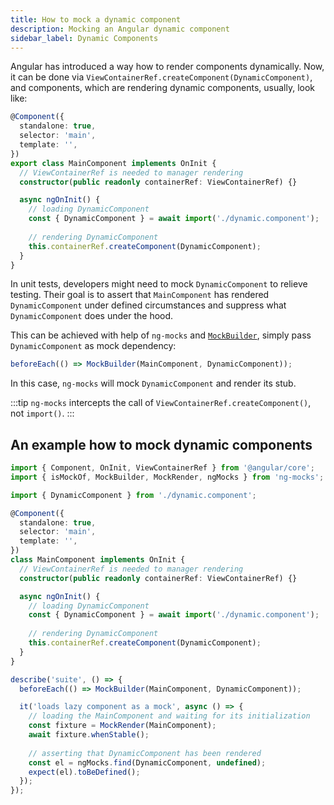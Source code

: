```yaml
---
title: How to mock a dynamic component
description: Mocking an Angular dynamic component
sidebar_label: Dynamic Components
---
```


Angular has introduced a way how to render components dynamically.
Now, it can be done via `ViewContainerRef.createComponent(DynamicComponent)`,
and components, which are rendering dynamic components, usually, look like:

```ts
@Component({
  standalone: true,
  selector: 'main',
  template: '',
})
export class MainComponent implements OnInit {
  // ViewContainerRef is needed to manager rendering
  constructor(public readonly containerRef: ViewContainerRef) {}

  async ngOnInit() {
    // loading DynamicComponent 
    const { DynamicComponent } = await import('./dynamic.component');
    
    // rendering DynamicComponent
    this.containerRef.createComponent(DynamicComponent);
  }
}
```

In unit tests, developers might need to mock `DynamicComponent` to relieve testing.
Their goal is to assert that `MainComponent` has rendered `DynamicComponent` under defined circumstances
and suppress what `DynamicComponent` does under the hood. 

This can be achieved with help of `ng-mocks` and [`MockBuilder`](../../api/MockBuilder.md),
simply pass `DynamicComponent` as mock dependency:

```ts
beforeEach(() => MockBuilder(MainComponent, DynamicComponent));
```

In this case, `ng-mocks` will mock `DynamicComponent` and render its stub.

:::tip
`ng-mocks` intercepts the call of `ViewContainerRef.createComponent()`, not `import()`.
:::


## An example how to mock dynamic components

```ts
import { Component, OnInit, ViewContainerRef } from '@angular/core';
import { isMockOf, MockBuilder, MockRender, ngMocks } from 'ng-mocks';

import { DynamicComponent } from './dynamic.component';

@Component({
  standalone: true,
  selector: 'main',
  template: '',
})
class MainComponent implements OnInit {
  // ViewContainerRef is needed to manager rendering
  constructor(public readonly containerRef: ViewContainerRef) {}

  async ngOnInit() {
    // loading DynamicComponent 
    const { DynamicComponent } = await import('./dynamic.component');
    
    // rendering DynamicComponent
    this.containerRef.createComponent(DynamicComponent);
  }
}

describe('suite', () => {
  beforeEach(() => MockBuilder(MainComponent, DynamicComponent));

  it('loads lazy component as a mock', async () => {
    // loading the MainComponent and waiting for its initialization
    const fixture = MockRender(MainComponent);
    await fixture.whenStable();
    
    // asserting that DynamicComponent has been rendered
    const el = ngMocks.find(DynamicComponent, undefined);
    expect(el).toBeDefined();
  });
});

```
